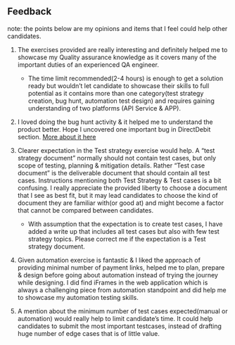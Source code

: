 ## Feedback

note: the points below are my opinions and items that I feel could help other candidates.

1. The exercises provided are really interesting and definitely helped me to showcase my Quality assurance knowledge as it covers many of the important duties of an experienced QA engineer.
   - The time limit recommended(2-4 hours) is enough to get a solution ready but wouldn’t let candidate to showcase their skills to full potential as it contains more than one category(test strategy creation, bug hunt, automation test design) and requires gaining understanding of two platforms (API Service & APP).
2. I loved doing the bug hunt activity & it helped me to understand the product better. Hope I uncovered one important bug in DirectDebit section. [More about it here](./exercise-2-frontend-app/BugReports/RealIssues/P1-FronendIssue-DefaultDirectDebit.md)
3. Clearer expectation in the Test strategy exercise would help. A “test strategy document” normally should not contain test cases, but only scope of testing, planning & mitigation details. Rather “Test case document” is the deliverable document that should contain all test cases. Instructions mentioning both Test Strategy & Test cases is a bit confusing. I really appreciate the provided liberty to choose a document that I see as best fit, but it may lead candidates to choose the kind of document they are familiar with(or good at) and might become a factor that cannot be compared between candidates.

   - With assumption that the expectation is to create test cases, I have added a write up that includes all test cases but also with few test strategy topics. Please correct me if the expectation is a Test strategy document.

4. Given automation exercise is fantastic & I liked the approach of providing minimal number of payment links, helped me to plan, prepare & design before going about automation instead of trying the journey while designing. I did find iFrames in the web application which is always a challenging piece from automation standpoint and did help me to showcase my automation testing skills.

5. A mention about the minimum number of test cases expected(manual or automation) would really help to limit candidate’s time. It could help candidates to submit the most important testcases, instead of drafting huge number of edge cases that is of little value.
